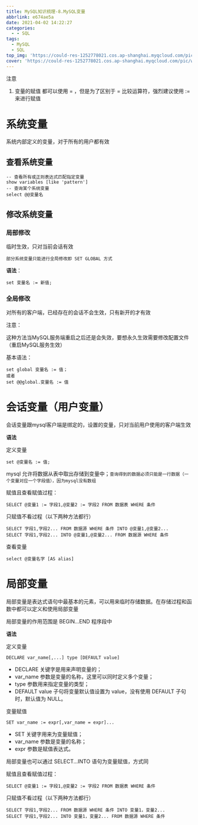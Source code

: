 ```yaml
---
title: MySQL知识梳理-8.MySQL变量
abbrlink: e674ae5a
date: 2021-04-02 14:22:27
categories:
  - - SQL
tags:
  - MySQL
  - SQL
top_img: 'https://could-res-1252778021.cos.ap-shanghai.myqcloud.com/pic/wallpaper/1618218831023.jpg'
cover: 'https://could-res-1252778021.cos.ap-shanghai.myqcloud.com/pic/wallpaper/1618218831023.jpg'
---
```




注意

1. 变量的赋值 都可以使用 = ，但是为了区别于 = 比较运算符，强烈建议使用 := 来进行赋值



# 系统变量

系统内部定义的变量，对于所有的用户都有效

## 查看系统变量

```
-- 查看所有或正则表达式匹配指定变量
show variables [like 'pattern']
-- 查询某个系统变量
select @@变量名
```

## 修改系统变量

### 局部修改

临时生效，只对当前会话有效

`部分系统变量只能进行全局修改即 SET GLOBAL 方式`

**语法**：

```
set 变量名 := 新值;
```

### 全局修改

对所有的客户端，已经存在的会话不会生效，只有新开的才有效

注意：

这种方法当MySQL服务端重启之后还是会失效，要想永久生效需要修改配置文件（重启MySQL服务生效）

基本语法：

```
set global 变量名 := 值；
或者
set @@global.变量名 := 值
```



# 会话变量（用户变量）

会话变量跟mysql客户端是绑定的，设置的变量，只对当前用户使用的客户端生效

**语法**

定义变量

```
set @变量名 := 值;
```

mysql 允许将数据从表中取出存储到变量中；`查询得到的数据必须只能是一行数据（一个变量对应一个字段值），因为mysql没有数组`

赋值且查看赋值过程：

```
SELECT @变量1 := 字段1,@变量2 := 字段2 FROM 数据表 WHERE 条件
```

只赋值不看过程（以下两种方法都行）

```
SELECT 字段1,字段2... FROM 数据源 WHERE 条件 INTO @变量1,@变量2...
SELECT 字段1,字段2... INTO @变量1,@变量2... FROM 数据源 WHERE 条件 
```

查看变量

```
select @变量名字 [AS alias]
```



# 局部变量

局部变量是表达式语句中最基本的元素，可以用来临时存储数据。在存储过程和函数中都可以定义和使用局部变量

局部变量的作用范围是 BEGIN...END 程序段中

**语法**

定义变量

```
DECLARE var_name[,...] type [DEFAULT value]
```

- DECLARE 关键字是用来声明变量的；
- var_name 参数是变量的名称，这里可以同时定义多个变量；
- type 参数用来指定变量的类型；
- DEFAULT value 子句将变量默认值设置为 value，没有使用 DEFAULT 子句时，默认值为 NULL。

变量赋值

```
SET var_name := expr[,var_name = expr]...
```

- SET 关键字用来为变量赋值；
- var_name 参数是变量的名称；
- expr 参数是赋值表达式。

局部变量也可以通过 SELECT...INTO 语句为变量赋值，方式同

赋值且查看赋值过程：

```
SELECT @变量1 := 字段1,@变量2 := 字段2 FROM 数据表 WHERE 条件
```

只赋值不看过程（以下两种方法都行）

```
SELECT 字段1,字段2... FROM 数据源 WHERE 条件 INTO 变量1，变量2...
SELECT 字段1,字段2... INTO 变量1，变量2... FROM 数据源 WHERE 条件 
```











